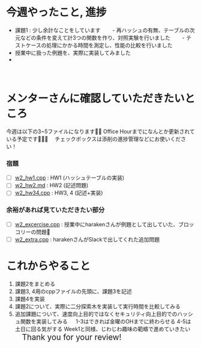 # 今週やったこと, 進捗
- 課題1 : 少し余計なことをしています　
　- 再ハッシュの有無、テーブルの次元などの条件を変えて計3つの関数を作り、対照実験を行いました　
　- テストケースの処理にかかる時間を測定し、性能の比較を行いました
- 授業中に扱った例題を、実際に実装してみました
- 
　
# メンターさんに確認していただきたいところ　
今週は以下の3~5ファイルになります🙇‍♀️ Office Hourまでになんとか更新されている予定です🙇‍♀️💦　
チェックボックスは添削の進捗管理などにお使いください！　
### 宿題
- [ ] [w2_hw1.cpp](https://github.com/ponzudomo/google-step/blob/main/Week2/HW/w2_hw1.cpp) : HW1 (ハッシュテーブルの実装)　
- [ ] [w2_hw2.md](https://github.com/ponzudomo/google-step/blob/main/Week2/HW/w2_hw2.md) : HW2 (記述問題)　
- [ ] [w2_hw34.cpp](https://github.com/ponzudomo/google-step/blob/main/Week2/HW/w2_hw34.cpp) : HW3, 4 (記述+実装)
### 余裕があれば見ていただきたい部分
- [ ] [w2_excercise.cpp](https://github.com/ponzudomo/google-step/blob/main/Week2/w2_excercise.cpp) : 授業中にharakenさんが例題として出していた、ブロッコリーの問題🥦　
- [ ] [w2_extra.cpp](https://github.com/ponzudomo/google-step/blob/main/Week2/w2_extra.cpp) : harakenさんがSlackで出してくれた追加問題　
　
# これからやること
1. 課題2をまとめる
2. 課題3, 4用のcppファイルの先頭に、課題3を記述
3. 課題4を実装
4. 課題2について、実際に二分探索木を実装して実行時間を比較してみる
5. 追加課題について、速度向上目的ではなくセキュリティ向上目的でのハッシュ関数を実装してみる
　
1-3はできれば金曜のOHまでに終わらせる
4-5は土日に回る気がする Week1と同様、じわじわ趣味の範疇で進めていきたい
　
<span style="font-size:150%">Thank you for your review!</span>